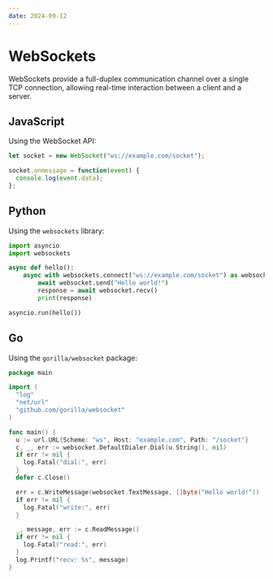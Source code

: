 ```yaml
---
date: 2024-09-12
---
```

# WebSockets

WebSockets provide a full-duplex communication channel over a single TCP connection, allowing real-time interaction between a client and a server.

## JavaScript
Using the WebSocket API:
```javascript
let socket = new WebSocket("ws://example.com/socket");

socket.onmessage = function(event) {
  console.log(event.data);
};
```

## Python

Using the `websockets` library:

```python
import asyncio
import websockets

async def hello():
    async with websockets.connect("ws://example.com/socket") as websocket:
        await websocket.send("Hello world!")
        response = await websocket.recv()
        print(response)

asyncio.run(hello())
```

## Go

Using the `gorilla/websocket` package:

```go
package main

import (
  "log"
  "net/url"
  "github.com/gorilla/websocket"
)

func main() {
  u := url.URL{Scheme: "ws", Host: "example.com", Path: "/socket"}
  c, _, err := websocket.DefaultDialer.Dial(u.String(), nil)
  if err != nil {
    log.Fatal("dial:", err)
  }
  defer c.Close()

  err = c.WriteMessage(websocket.TextMessage, []byte("Hello world!"))
  if err != nil {
    log.Fatal("write:", err)
  }

  _, message, err := c.ReadMessage()
  if err != nil {
    log.Fatal("read:", err)
  }
  log.Printf("recv: %s", message)
}
```

